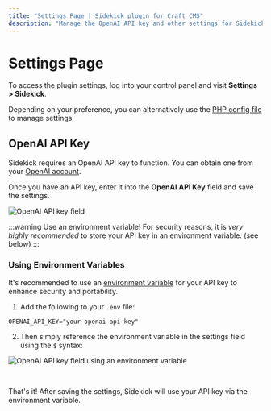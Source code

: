```yaml
---
title: "Settings Page | Sidekick plugin for Craft CMS"
description: "Manage the OpenAI API key and other settings for Sidekick."
---
```


# Settings Page

To access the plugin settings, log into your control panel and visit **Settings > Sidekick**.

Depending on your preference, you can alternatively use the [PHP config file](/getting-started/config) to manage settings.

## OpenAI API Key

Sidekick requires an OpenAI API key to function. You can obtain one from your [OpenAI account](https://platform.openai.com/account/api-keys).

Once you have an API key, enter it into the **OpenAI API Key** field and save the settings.

<img class="dropshadow" src="/images/settings/openai-api-key.png" alt="OpenAI API key field" style="max-width:485px">

:::warning Use an environment variable!
For security reasons, it is _very highly recommended_ to store your API key in an environment variable. (see below)
:::

### Using Environment Variables

It's recommended to use an [environment variable](https://craftcms.com/docs/4.x/config/#control-panel-settings) for your API key to enhance security and portability.

1. Add the following to your `.env` file:

```dotenv
OPENAI_API_KEY="your-openai-api-key"
```

2. Then simply reference the environment variable in the settings field using the `$` syntax:

<img class="dropshadow" src="/images/settings/openai-api-key-env-var.png" alt="OpenAI API key field using an environment variable" style="max-width:485px; margin-bottom:30px">

That's it! After saving the settings, Sidekick will use your API key via the environment variable.
